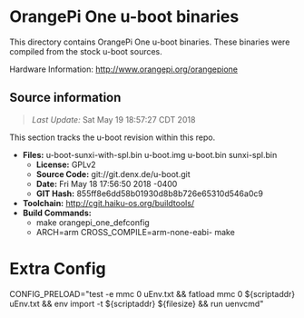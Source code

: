OrangePi One u-boot binaries
===================

This directory contains OrangePi One u-boot binaries.
These binaries were compiled from the stock u-boot sources.

Hardware Information: <http://www.orangepi.org/orangepione>

Source information
-------------
> *Last Update:* Sat May 19 18:57:27 CDT 2018

This section tracks the u-boot revision within this repo.

* **Files:**  u-boot-sunxi-with-spl.bin u-boot.img u-boot.bin sunxi-spl.bin
  * **License:** GPLv2
  * **Source Code:** git://git.denx.de/u-boot.git
  * **Date:** Fri May 18 17:56:50 2018 -0400
  * **GIT Hash:** 855ff8e6dd58b01930d8b8b726e65310d546a0c9
* **Toolchain:** http://cgit.haiku-os.org/buildtools/
* **Build Commands:**
  * make orangepi_one_defconfig
  * ARCH=arm CROSS_COMPILE=arm-none-eabi- make

# Extra Config
CONFIG_PRELOAD="test -e mmc 0 uEnv.txt && fatload mmc 0 ${scriptaddr} uEnv.txt && env import -t ${scriptaddr} ${filesize} && run uenvcmd"
